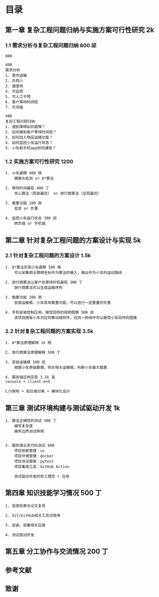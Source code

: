 # 目录

## 第一章 复杂工程问题归纳与实施方案可行性研究 2k 

### 1.1	需求分析与复杂工程问题归纳 800 邱

    800

    400
    需求分析
    1. 室内运输
    2. 负荷小
    3. 速度快
    4. 可监控
    5. 可人工干预
    6. 客户等待时间短
    7. 可寻路

    400
    复杂工程问题归纳
    1. 遇到障碍如何避障？
    2. 如何做到客户等待时间短？
    3. 如何加入物品运输功能？
    4. 如何监控小车运行状态？
    5. 小车和手机app如何通信？

### 1.2	实施方案可行性研究 1200 

    1. 小车避障 400 杨
        摄像头检测 or A*算法

    2. 等待时间最短 400 丁
        贪心算法（局部最优） or 旅行商算法（全局最优）
    
    3. 载重功能 100 努
        拉货 or 负重
    
    4. 监控小车运行状态 300 邱
        网页端 or 手机端

## 第二章 针对复杂工程问题的方案设计与实现 5k 

### 2.1   针对复杂工程问题的方案设计 1.5k 

    1. A*算法实现小车避障 500 杨
        可以采集相关障碍坐标作为算法的输入，输出作为小车的运动路线

    2. 旅行商算法让客户总等待时机最短 300 丁
        旅行商算法可以生成运输序列

    3. 载重功能 200 努
        安装运输框，小车具有载重功能，可以进行一定重量的负重

    4. 手机安装控制应用，接受回传的视频图像 500 邱
        该项目拥有小车对应的移动端软件，在同一网络中可以接受小车回传的图像

### 2.2   针对复杂工程问题的方案实现 3.5k

    1. A*算法原理解释 1k 杨

    2. 旅行商算法原理解释 500 丁

    3. 安装运输框 500 邱
        根据小车原始数据，购买相关运输框，判断小车最大载重

    4. 服务端应用实现 1.5k 高
    console + client-end

    C/S架构 + 前后端分离 + 模块化设计

## 第三章 测试环境构建与测试驱动开发 1k

    1. 算法正确性的测试 400 丁
        编写复杂度
        编写边界测试样例


    2. 服务端业务代码测试 600 
        项目依赖管理：uv
        项目环境管理：docker
        项目测试框架：pytest
        项目集成工具：GitHub Action

        测试驱动开发的软工理念 + 应用 

## 第四章 知识技能学习情况 500 丁

    1. 信息检索与论文复现

    2. Git/GitHub相关工具流使用

    3. 安装，部署相关应用

    4. 测试驱动开发

## 第五章 分工协作与交流情况 200 丁

## 参考文献	

## 致谢	

